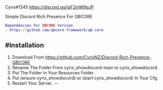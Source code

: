 Cyrix#1345
https://discord.gg/jqF2mW9qJP

Simple Discord Rich Presence For QBCORE 

``` lua 
Dependencies For QBCORE Version
- https://github.com/qbcore-framework/qb-core
```
#Installation
--
1. Download From https://github.com/CyrixNZ/Discord-Rich-Presence-QBCORE
2. Rename The Folder From cyrix_showdiscord-main to cyrix_showdiscord.
3. Put The Folder In Your Resources Folder.
4. Put (ensure cyrix_showdiscord) or (start cyrix_showdiscord) In Your Cfg.
5. Restart Your Server.
--
